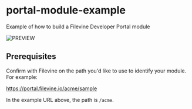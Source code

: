 # portal-module-example
Example of how to build a Filevine Developer Portal module

![PREVIEW](https://user-images.githubusercontent.com/48448749/67896014-85e32e80-fb29-11e9-8b33-4a52f45861d0.png)

## Prerequisites
Confirm with Filevine on the path you'd like to use to identify your module. For example:

https://portal.filevine.io/acme/sample

In the example URL above, the path is `/acme`.
